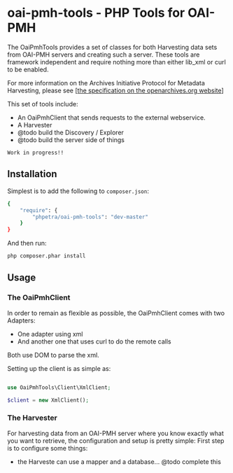 oai-pmh-tools - PHP Tools for OAI-PMH
=======================================

The OaiPmhTools provides a set of classes for both Harvesting data sets from OAI-PMH servers and creating such a server.
These tools are framework independent and require nothing more than either lib_xml or curl to be enabled.

For more information on the Archives Initiative Protocol for Metadata Harvesting, please see
[[the specification on the openarchives.org website](http://www.openarchives.org/OAI/openarchivesprotocol.html)]

This set of tools include:
- An OaiPmhClient that sends requests to the external webservice.
- A Harvester
- @todo build the Discovery / Explorer
- @todo build the server side of things

`Work in progress!!`

Installation
------------

Simplest is to add the following to `composer.json`:

```bash
{
    "require": {
        "phpetra/oai-pmh-tools": "dev-master"
    }
}
```

And then run:

```bash
php composer.phar install
```

Usage
-----

### The OaiPmhClient

In order to remain as flexible as possible, the OaiPmhClient comes with two Adapters:
- One adapter using xml
- And another one that uses curl to do the remote calls

Both use DOM to parse the xml.

Setting up the client is as simple as:

```php

use OaiPmhTools\Client\XmlClient;

$client = new XmlClient();

```

### The Harvester

For harvesting data from an OAI-PMH server where you know exactly what you want to retrieve, the configuration and setup is pretty simple:
First step is to configure some things:

- the Harveste can use a mapper and a database...
@todo complete this

